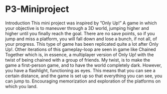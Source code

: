 # P3-Miniproject
Introduction
This mini project was inspired by ”Only Up!” A game in which your objective is to maneuver through a 3D world, jumping higher and higher until you finally reach the goal. There are no save points, so if you jump and miss a platform, you will fall down and lose a bunch, if not all, of your progress. This type of game has been replicated quite a lot after Only Up!. Other iterations of this gameplay-loop are seen in game like Chained Together which is, in essence, a multiplayer version of Only Up! with the twist of being chained with a group of friends. My twist, is to make the game a first-person game, and to have the world completely dark. However, you have a flashlight, functioning as eyes. This means that you can see a certain distance, and the game is set up so that everything you can see, you can jump to. Encouraging memorization and exploration of the platforms on which you land.
